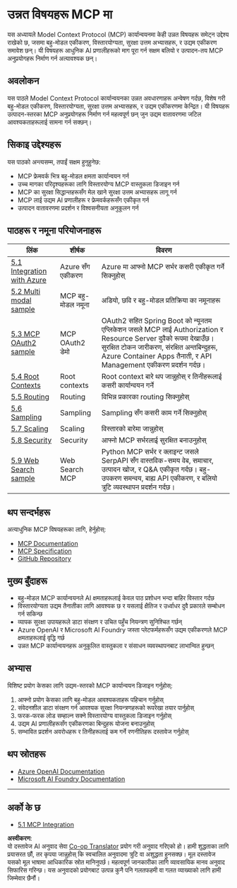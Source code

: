 <!--
CO_OP_TRANSLATOR_METADATA:
{
  "original_hash": "494d87e1c4b9239c70f6a341fcc59a48",
  "translation_date": "2025-06-02T18:48:59+00:00",
  "source_file": "05-AdvancedTopics/README.md",
  "language_code": "ne"
}
-->
# उन्नत विषयहरू MCP मा

यस अध्यायले Model Context Protocol (MCP) कार्यान्वयनमा केही उन्नत विषयहरू समेट्न उद्देश्य राखेको छ, जसमा बहु-मोडल एकीकरण, विस्तारयोग्यता, सुरक्षा उत्तम अभ्यासहरू, र उद्यम एकीकरण समावेश छन्। यी विषयहरू आधुनिक AI प्रणालीहरूको माग पूरा गर्न सक्षम बलियो र उत्पादन-तय MCP अनुप्रयोगहरू निर्माण गर्न अत्यावश्यक छन्।

## अवलोकन

यस पाठले Model Context Protocol कार्यान्वयनका उन्नत अवधारणाहरू अन्वेषण गर्दछ, विशेष गरी बहु-मोडल एकीकरण, विस्तारयोग्यता, सुरक्षा उत्तम अभ्यासहरू, र उद्यम एकीकरणमा केन्द्रित। यी विषयहरू उत्पादन-स्तरका MCP अनुप्रयोगहरू निर्माण गर्न महत्वपूर्ण छन् जुन उद्यम वातावरणमा जटिल आवश्यकताहरूलाई सामना गर्न सक्छन्।

## सिकाइ उद्देश्यहरू

यस पाठको अन्त्यसम्म, तपाईं सक्षम हुनुहुनेछ:

- MCP फ्रेमवर्क भित्र बहु-मोडल क्षमता कार्यान्वयन गर्न
- उच्च मागका परिदृश्यहरूका लागि विस्तारयोग्य MCP वास्तुकला डिजाइन गर्न
- MCP का सुरक्षा सिद्धान्तहरूसँग मेल खाने सुरक्षा उत्तम अभ्यासहरू लागू गर्न
- MCP लाई उद्यम AI प्रणालीहरू र फ्रेमवर्कहरूसँग एकीकृत गर्न
- उत्पादन वातावरणमा प्रदर्शन र विश्वसनीयता अनुकूलन गर्न

## पाठहरू र नमूना परियोजनाहरू

| लिंक | शीर्षक | विवरण |
|------|-------|-------------|
| [5.1 Integration with Azure](./mcp-integration/README.md) | Azure सँग एकीकरण | Azure मा आफ्नो MCP सर्भर कसरी एकीकृत गर्ने सिक्नुहोस् |
| [5.2 Multi modal sample](./mcp-multi-modality/README.md) | MCP बहु-मोडल नमूना | अडियो, छवि र बहु-मोडल प्रतिक्रिया का नमूनाहरू |
| [5.3 MCP OAuth2 sample](../../../05-AdvancedTopics/mcp-oauth2-demo) | MCP OAuth2 डेमो | OAuth2 सहित Spring Boot को न्यूनतम एप्लिकेशन जसले MCP लाई Authorization र Resource Server दुवैको रूपमा देखाउँछ। सुरक्षित टोकन जारीकरण, संरक्षित अन्तबिन्दुहरू, Azure Container Apps तैनाती, र API Management एकीकरण प्रदर्शन गर्दछ। |
| [5.4 Root Contexts](./mcp-root-contexts/README.md) | Root contexts | Root context बारे थप जान्नुहोस् र तिनीहरूलाई कसरी कार्यान्वयन गर्ने |
| [5.5 Routing](./mcp-routing/README.md) | Routing | विभिन्न प्रकारका routing सिक्नुहोस् |
| [5.6 Sampling](./mcp-sampling/README.md) | Sampling | Sampling सँग कसरी काम गर्ने सिक्नुहोस् |
| [5.7 Scaling](./mcp-scaling/README.md) | Scaling | विस्तारको बारेमा जान्नुहोस् |
| [5.8 Security](./mcp-security/README.md) | Security | आफ्नो MCP सर्भरलाई सुरक्षित बनाउनुहोस् |
| [5.9 Web Search sample](./web-search-mcp/README.md) | Web Search MCP | Python MCP सर्भर र क्लाइन्ट जसले SerpAPI सँग वास्तविक-समय वेब, समाचार, उत्पादन खोज, र Q&A एकीकृत गर्दछ। बहु-उपकरण समन्वय, बाह्य API एकीकरण, र बलियो त्रुटि व्यवस्थापन प्रदर्शन गर्दछ। |

## थप सन्दर्भहरू

अत्याधुनिक MCP विषयहरूका लागि, हेर्नुहोस्:
- [MCP Documentation](https://modelcontextprotocol.io/)
- [MCP Specification](https://spec.modelcontextprotocol.io/)
- [GitHub Repository](https://github.com/modelcontextprotocol)

## मुख्य बुँदाहरू

- बहु-मोडल MCP कार्यान्वयनले AI क्षमताहरूलाई केवल पाठ प्रशोधन भन्दा बाहिर विस्तार गर्दछ
- विस्तारयोग्यता उद्यम तैनातीका लागि आवश्यक छ र यसलाई क्षैतिज र उर्ध्वाधर दुवै प्रकारले सम्बोधन गर्न सकिन्छ
- व्यापक सुरक्षा उपायहरूले डाटा संरक्षण र उचित पहुँच नियन्त्रण सुनिश्चित गर्छन्
- Azure OpenAI र Microsoft AI Foundry जस्ता प्लेटफर्महरूसँग उद्यम एकीकरणले MCP क्षमताहरूलाई वृद्धि गर्छ
- उन्नत MCP कार्यान्वयनहरू अनुकूलित वास्तुकला र संसाधन व्यवस्थापनबाट लाभान्वित हुन्छन्

## अभ्यास

विशिष्ट प्रयोग केसका लागि उद्यम-स्तरको MCP कार्यान्वयन डिजाइन गर्नुहोस्:

1. आफ्नो प्रयोग केसका लागि बहु-मोडल आवश्यकताहरू पहिचान गर्नुहोस्
2. संवेदनशील डाटा संरक्षण गर्न आवश्यक सुरक्षा नियन्त्रणहरूको रूपरेखा तयार पार्नुहोस्
3. फरक-फरक लोड सम्हाल्न सक्ने विस्तारयोग्य वास्तुकला डिजाइन गर्नुहोस्
4. उद्यम AI प्रणालीहरूसँग एकीकरणका बिन्दुहरू योजना बनाउनुहोस्
5. सम्भावित प्रदर्शन अवरोधहरू र तिनीहरूलाई कम गर्ने रणनीतिहरू दस्तावेज गर्नुहोस्

## थप स्रोतहरू

- [Azure OpenAI Documentation](https://learn.microsoft.com/en-us/azure/ai-services/openai/)
- [Microsoft AI Foundry Documentation](https://learn.microsoft.com/en-us/ai-services/)

---

## अर्को के छ

- [5.1 MCP Integration](./mcp-integration/README.md)

**अस्वीकरण**:  
यो दस्तावेज AI अनुवाद सेवा [Co-op Translator](https://github.com/Azure/co-op-translator) प्रयोग गरी अनुवाद गरिएको हो। हामी शुद्धताका लागि प्रयासरत छौं, तर कृपया जान्नुहोस् कि स्वचालित अनुवादमा त्रुटि वा अशुद्धता हुनसक्छ। मूल दस्तावेज यसको मूल भाषामा आधिकारिक स्रोत मानिनुपर्छ। महत्वपूर्ण जानकारीका लागि व्यावसायिक मानव अनुवाद सिफारिस गरिन्छ। यस अनुवादको प्रयोगबाट उत्पन्न कुनै पनि गलतफहमी वा गलत व्याख्याको लागि हामी जिम्मेवार छैनौं।